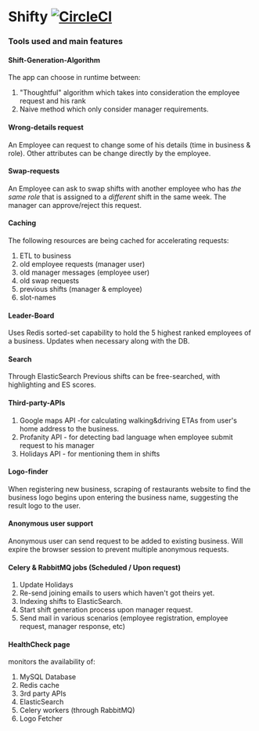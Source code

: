 # Shifty [![CircleCI](https://circleci.com/gh/emaohi/Shifty.svg?style=svg)](https://circleci.com/gh/emaohi/Shifty)
### Tools used and main features

#### Shift-Generation-Algorithm
The app can choose in runtime between:
1. "Thoughtful" algorithm which takes into consideration
the employee request and his rank
2. Naive method which only consider manager requirements.

#### Wrong-details request
An Employee can request to change some of his details (time in business & role). Other attributes
can be change directly by the employee.

#### Swap-requests
An Employee can ask to swap shifts with another employee who has *the same role* 
that is assigned to a *different* shift in the same week. The manager can approve/reject this request. 

#### Caching
The following resources are being cached for accelerating requests:
1. ETL to business
2. old employee requests (manager user)
3. old manager messages (employee user)
4. old swap requests
5. previous shifts (manager & employee)
5. slot-names

#### Leader-Board
Uses Redis sorted-set capability to hold the 5 highest ranked employees of a business.
Updates when necessary along with the DB.

#### Search
Through ElasticSearch Previous shifts can be free-searched, with highlighting and ES scores.

#### Third-party-APIs
1. Google maps API -for calculating walking&driving ETAs 
from user's home address to the business.
2. Profanity API - for detecting bad language when employee submit request to his manager
3. Holidays API - for mentioning them in shifts

#### Logo-finder
When registering new business, scraping of restaurants website to find the business logo 
begins upon entering the business name, suggesting the result logo to the user.

#### Anonymous user support
Anonymous user can send request to be added to existing business. Will expire the browser session
to prevent multiple anonymous requests.

#### Celery & RabbitMQ jobs (Scheduled / Upon request)
1. Update Holidays
2. Re-send joining emails to users which haven't got theirs yet.
3. Indexing shifts to ElasticSearch.
4. Start shift generation process upon manager request.
5. Send mail in various scenarios (employee registration, employee request,
manager response, etc)

#### HealthCheck page
monitors the availability of:
1. MySQL Database
2. Redis cache
3. 3rd party APIs
4. ElasticSearch
5. Celery workers (through RabbitMQ)
6. Logo Fetcher
  
